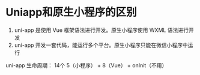 # Uniapp和原生小程序的区别

1. uni-app 是使用 Vue 框架语法进行开发。原生小程序使用 WXML 语法进行开发
2. uni-app 开发一套代码，能运行多个平台。原生小程序只能在微信小程序中运行

uni-app 生命周期：
14个 5（小程序） + 8（Vue） + onInit（不用）